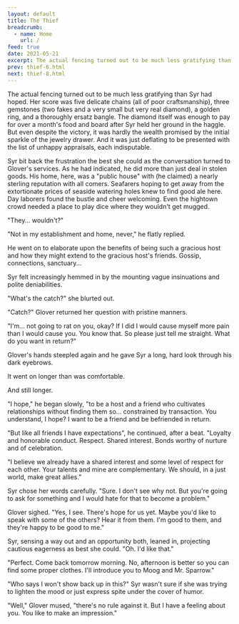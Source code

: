 ```yaml
---
layout: default
title: The Thief
breadcrumb:
  - name: Home
    url: /
feed: true
date: 2021-05-21
excerpt: The actual fencing turned out to be much less gratifying than Syr had hoped.
prev: thief-6.html
next: thief-8.html
---
```


The actual fencing turned out to be much less gratifying than Syr had hoped. Her score was five delicate chains (all of poor craftsmanship), three gemstones (two fakes and a very small but very real diamond), a golden ring, and a thoroughly ersatz bangle. The diamond itself was enough to pay for over a month's food and board after Syr held her ground in the haggle. But even despite the victory, it was hardly the wealth promised by the initial sparkle of the jewelry drawer. And it was just deflating to be presented with the list of unhappy appraisals, each indisputable.

Syr bit back the frustration the best she could as the conversation turned to Glover's services. As he had indicated, he did more than just deal in stolen goods. His home, here, was a "public house" with (he claimed) a nearly sterling reputation with all comers. Seafarers hoping to get away from the extortionate prices of seaside watering holes knew to find good ale here. Day laborers found the bustle and cheer welcoming. Even the hightown crowd needed a place to play dice where they wouldn't get mugged.

"They... wouldn't?"

"Not in my establishment and home, never," he flatly replied.

He went on to elaborate upon the benefits of being such a gracious host and how they might extend to the gracious host's friends. Gossip, connections, sanctuary...

Syr felt increasingly hemmed in by the mounting vague insinuations and polite deniabilities.

"What's the catch?" she blurted out.

"Catch?" Glover returned her question with pristine manners.

"I'm... not going to rat on you, okay? If I did I would cause myself more pain than I would cause you. You know that. So please just tell me straight. What do you want in return?"

Glover's hands steepled again and he gave Syr a long, hard look through his dark eyebrows.

It went on longer than was comfortable.

And still longer.

"I hope," he began slowly, "to be a host and a friend who cultivates relationships without finding them so... constrained by transaction. You understand, I hope? I want to be a friend and be befriended in return.

"But like all friends I have expectations", he continued, after a beat. "Loyalty and honorable conduct. Respect. Shared interest. Bonds worthy of nurture and of celebration.

"I believe we already have a shared interest and some level of respect for each other. Your talents and mine are complementary. We should, in a just world, make great allies."

Syr chose her words carefully. "Sure. I don't see why not. But you're going to ask for something and I would hate for that to become a problem."

Glover sighed. "Yes, I see. There's hope for us yet. Maybe you'd like to speak with some of the others? Hear it from them. I'm good to them, and they're happy to be good to me."

Syr, sensing a way out and an opportunity both, leaned in, projecting cautious eagerness as best she could. "Oh. I'd like that."

"Perfect. Come back tomorrow morning. No, afternoon is better so you can find some proper clothes. I'll introduce you to Moog and Mr. Sparrow."

"Who says I won't show back up in this?" Syr wasn't sure if she was trying to lighten the mood or just express spite under the cover of humor.

"Well," Glover mused, "there's no rule against it. But I have a feeling about you. You like to make an impression."
